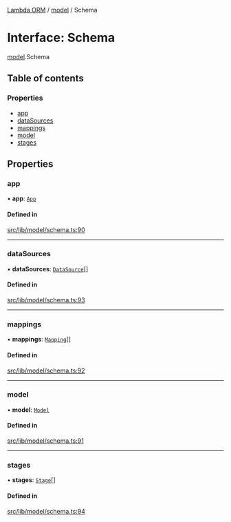 [Lambda ORM](../README.md) / [model](../modules/model.md) / Schema

# Interface: Schema

[model](../modules/model.md).Schema

## Table of contents

### Properties

- [app](model.Schema.md#app)
- [dataSources](model.Schema.md#datasources)
- [mappings](model.Schema.md#mappings)
- [model](model.Schema.md#model)
- [stages](model.Schema.md#stages)

## Properties

### app

• **app**: [`App`](model.App.md)

#### Defined in

[src/lib/model/schema.ts:90](https://github.com/FlavioLionelRita/lambda-orm/blob/8e54723/src/lib/model/schema.ts#L90)

___

### dataSources

• **dataSources**: [`DataSource`](model.DataSource.md)[]

#### Defined in

[src/lib/model/schema.ts:93](https://github.com/FlavioLionelRita/lambda-orm/blob/8e54723/src/lib/model/schema.ts#L93)

___

### mappings

• **mappings**: [`Mapping`](model.Mapping.md)[]

#### Defined in

[src/lib/model/schema.ts:92](https://github.com/FlavioLionelRita/lambda-orm/blob/8e54723/src/lib/model/schema.ts#L92)

___

### model

• **model**: [`Model`](model.Model.md)

#### Defined in

[src/lib/model/schema.ts:91](https://github.com/FlavioLionelRita/lambda-orm/blob/8e54723/src/lib/model/schema.ts#L91)

___

### stages

• **stages**: [`Stage`](model.Stage.md)[]

#### Defined in

[src/lib/model/schema.ts:94](https://github.com/FlavioLionelRita/lambda-orm/blob/8e54723/src/lib/model/schema.ts#L94)
